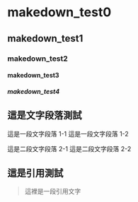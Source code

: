 # makedown_test0
## makedown_test1
### makedown_test2
#### makedown_test3
##### makedown_test4

## 這是文字段落測試
這是一段文字段落 1-1
這是一段文字段落 1-2

這是二段文字段落 2-1
這是二段文字段落 2-2

## 這是引用測試
> 這裡是一段引用文字
